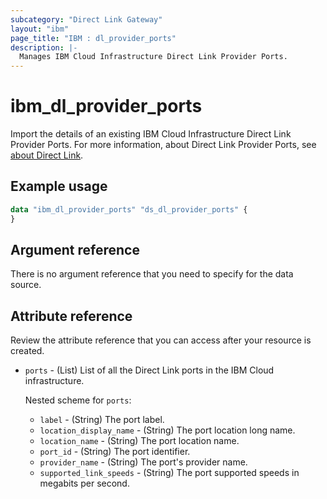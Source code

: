```yaml
---
subcategory: "Direct Link Gateway"
layout: "ibm"
page_title: "IBM : dl_provider_ports"
description: |-
  Manages IBM Cloud Infrastructure Direct Link Provider Ports.
---
```


# ibm_dl_provider_ports

Import the details of an existing IBM Cloud Infrastructure Direct Link Provider Ports. For more information, about Direct Link Provider Ports, see [about Direct Link](https://cloud.ibm.com/docs/dl?topic=dl-dl-about).


## Example usage

```terraform
data "ibm_dl_provider_ports" "ds_dl_provider_ports" {
}
```

## Argument reference
There is no argument reference that you need to specify for the data source. 


## Attribute reference
Review the attribute reference that you can access after your resource is created. 

- `ports` - (List) List of all the Direct Link ports in the IBM Cloud infrastructure.
  
  Nested scheme for `ports`:
  - `label` - (String) The port label.
  - `location_display_name` - (String) The port location long name.
  - `location_name` - (String) The port location name.
  - `port_id` - (String) The port identifier.
  - `provider_name` - (String) The port's provider name.
  - `supported_link_speeds` - (String) The port supported speeds in megabits per second.
